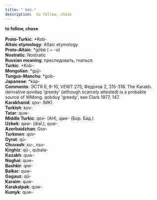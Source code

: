 ```yaml
---
title: " kov-"
description:  to follow, chase
---
```

<p data-pagefind-weight="0.5">
<strong> to follow, chase</strong><br><br>
<strong>Proto-Turkic</strong>:  *Kob-<br>
<strong>Altaic etymology</strong>:  Altaic etymology<br>
<strong> Proto-Altaic</strong>:  *gŏ̀bè ( ~ -o)<br>
<strong>Nostratic</strong>:  Nostratic<br>
<strong>Russian meaning</strong>:  преследовать, гнаться<br>
<strong>Turkic</strong>:  *Kob-<br>
<strong>Mongolian</strong>:  *guji-<br>
<strong>Tungus-Manchu</strong>:  *gob-<br>
<strong>Japanese</strong>:  *kǝ̀p-<br>
<strong>Comments</strong>:  ЭСТЯ 6, 9-10, VEWT 275, Федотов 2, 315-316. The Karakh. derivative qovdaq 'greedy' (although scarcely attested) is a probable source of WMong. qobduɣ 'greedy', see Clark 1977, 147.<br>
<strong>Karakhanid</strong>:  qov- (MK)<br>
<strong>Turkish</strong>:  kov-<br>
<strong>Tatar</strong>:  quw-<br>
<strong>Middle Turkic</strong>:  qov- (AH), qaw- (Бор. Бад.)<br>
<strong>Uzbek</strong>:  qaw- (dial.), quw-<br>
<strong>Azerbaidzhan</strong>:  Gov-<br>
<strong>Turkmen</strong>:  qov-<br>
<strong>Oyrat</strong>:  qū-<br>
<strong>Chuvash</strong>:  xu-, xъv-<br>
<strong>Kirghiz</strong>:  qū-, qubala-<br>
<strong>Kazakh</strong>:  quw-<br>
<strong>Noghai</strong>:  quw-<br>
<strong>Bashkir</strong>:  qɨw-<br>
<strong>Balkar</strong>:  quw-<br>
<strong>Gagauz</strong>:  qū-<br>
<strong>Karaim</strong>:  quw-<br>
<strong>Karakalpak</strong>:  quw-<br>
<strong>Kumyk</strong>:  quw-<br>

</p>
